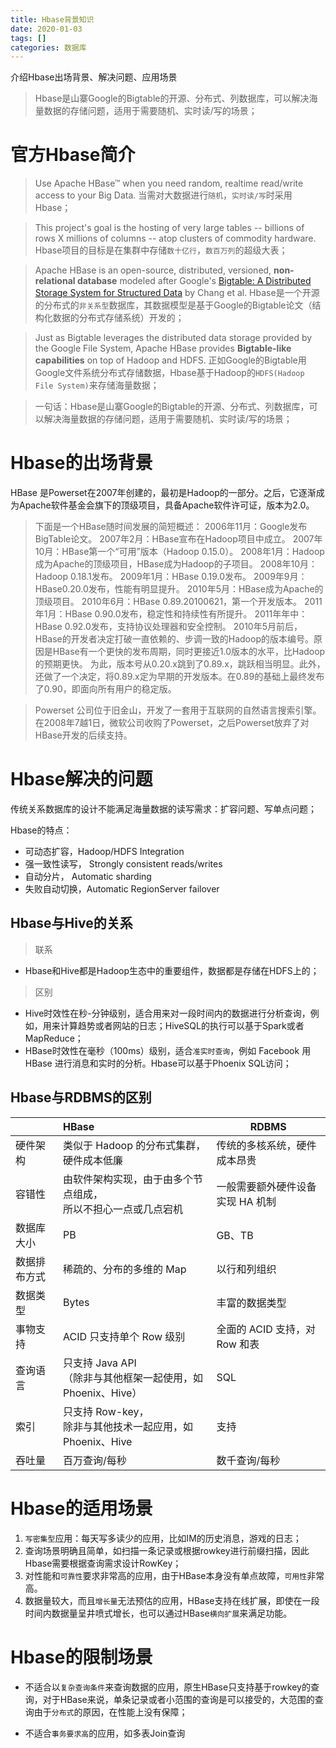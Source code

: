 ```yaml
---
title: Hbase背景知识
date: 2020-01-03
tags: []
categories: 数据库
---
```


介绍Hbase出场背景、解决问题、应用场景
>Hbase是山寨Google的Bigtable的开源、分布式、列数据库，可以解决海量数据的存储问题，适用于需要随机、实时读/写的场景；
<!-- more -->

# 官方Hbase简介
> Use Apache HBase™ when you need random, realtime read/write access to your Big Data. 
当需对大数据进行`随机`，`实时读/写`时采用Hbase；

> This project's goal is the hosting of very large tables -- billions of rows X millions of columns -- atop clusters of commodity hardware. 
Hbase项目的目标是在集群中存储`数十亿行`，`数百万列`的超级大表；

> Apache HBase is an open-source, distributed, versioned, **non-relational database** modeled after Google's [Bigtable: A Distributed Storage System for Structured Data](https://research.google.com/archive/bigtable.html) by Chang et al. 
Hbase是一个开源的分布式的`非关系型`数据库，其数据模型是基于Google的Bigtable论文（结构化数据的分布式存储系统）开发的；

> Just as Bigtable leverages the distributed data storage provided by the Google File System, Apache HBase provides **Bigtable-like capabilities** on top of Hadoop and HDFS.
正如Google的Bigtable用Google文件系统分布式存储数据，Hbase基于Hadoop的`HDFS(Hadoop File System)`来存储海量数据；

> 一句话：Hbase是山寨Google的Bigtable的开源、分布式、列数据库，可以解决海量数据的存储问题，适用于需要随机、实时读/写的场景；

# Hbase的出场背景

HBase 是Powerset在2007年创建的，最初是Hadoop的一部分。之后，它逐渐成为Apache软件基金会旗下的顶级项目，具备Apache软件许可证，版本为2.0。 

> 下面是一个HBase随时间发展的简短概述： 
> 2006年11月：Google发布BigTable论文。
> 2007年2月：HBase宣布在Hadoop项目中成立。
> 2007年10月：HBase第一个“可用”版本（Hadoop 0.15.0）。
> 2008年1月：Hadoop成为Apache的顶级项目，HBase成为Hadoop的子项目。
> 2008年10月：Hadoop 0.18.1发布。
> 2009年1月：HBase 0.19.0发布。
> 2009年9月：HBase0.20.0发布，性能有明显提升。
> 2010年5月：HBase成为Apache的顶级项目。
> 2010年6月：HBase 0.89.20100621，第一个开发版本。
> 2011年1月：HBase 0.90.0发布，稳定性和持续性有所提升。
> 2011年年中：HBase 0.92.0发布，支持协议处理器和安全控制。 
> 2010年5月前后，HBase的开发者决定打破一直依赖的、步调一致的Hadoop的版本编号。原因是HBase有一个更快的发布周期，同时更接近1.0版本的水平，比Hadoop的预期更快。 
> 为此，版本号从0.20.x跳到了0.89.x，跳跃相当明显。此外，还做了一个决定，将0.89.x定为早期的开发版本。在0.89的基础上最终发布了0.90，即面向所有用户的稳定版。 

> Powerset 
> 公司位于旧金山，开发了一套用于互联网的自然语言搜索引擎。在2008年7越1日，微软公司收购了Powerset，之后Powerset放弃了对HBase开发的后续支持。

# Hbase解决的问题

传统关系数据库的设计不能满足海量数据的读写需求：扩容问题、写单点问题；

Hbase的特点：

* 可动态扩容，Hadoop/HDFS Integration
* 强一致性读写， Strongly consistent reads/writes
* 自动分片， Automatic sharding
* 失败自动切换，Automatic RegionServer failover

## Hbase与Hive的关系

> 联系

* Hbase和Hive都是Hadoop生态中的重要组件，数据都是存储在HDFS上的；

> 区别

* Hive时效性在秒-分钟级别，适合用来对一段时间内的数据进行分析查询，例如，用来计算趋势或者网站的日志；HiveSQL的执行可以基于Spark或者MapReduce；
* HBase时效性在毫秒（100ms）级别，适合`准实时查询`，例如 Facebook 用 HBase 进行消息和实时的分析。Hbase可以基于Phoenix SQL访问；

## Hbase与RDBMS的区别

|              | HBase                                                        | RDBMS                            |
| :----------- | :----------------------------------------------------------- | -------------------------------- |
| 硬件架构     | 类似于 Hadoop 的分布式集群，硬件成本低廉                     | 传统的多核系统，硬件成本昂贵     |
| 容错性       | 由软件架构实现，由于由多个节点组成，<br />所以不担心一点或几点宕机 | 一般需要额外硬件设备实现 HA 机制 |
| 数据库大小   | PB                                                           | GB、TB                           |
| 数据排布方式 | 稀疏的、分布的多维的 Map                                     | 以行和列组织                     |
| 数据类型     | Bytes                                                        | 丰富的数据类型                   |
| 事物支持     | ACID 只支持单个 Row 级别                                     | 全面的 ACID 支持，对 Row 和表    |
| 查询语言     | 只支持 Java API <br />（除非与其他框架一起使用，如 Phoenix、Hive） | SQL                              |
| 索引         | 只支持 Row-key，<br />除非与其他技术一起应用，如 Phoenix、Hive | 支持                             |
| 吞吐量       | 百万查询/每秒                                                | 数千查询/每秒                    |

# Hbase的适用场景

1.  `写密集型`应用：每天写多读少的应用，比如IM的历史消息，游戏的日志；
2. 查询场景明确且简单，如扫描一条记录或根据rowkey进行前缀扫描，因此Hbase需要根据查询需求设计RowKey；
3. 对性能和`可靠性`要求非常高的应用，由于HBase本身没有单点故障，`可用性`非常高。
4. 数据量较大，而且`增长量`无法预估的应用，HBase支持在线扩展，即使在一段时间内数据量呈井喷式增长，也可以通过HBase`横向扩展`来满足功能。

# Hbase的限制场景

* 不适合以`复杂查询条件`来查询数据的应用，原生HBase只支持基于rowkey的查询，对于HBase来说，单条记录或者小范围的查询是可以接受的，大范围的查询由于`分布式`的原因，在性能上没有保障；

* 不适合`事务要求高`的应用，如多表Join查询